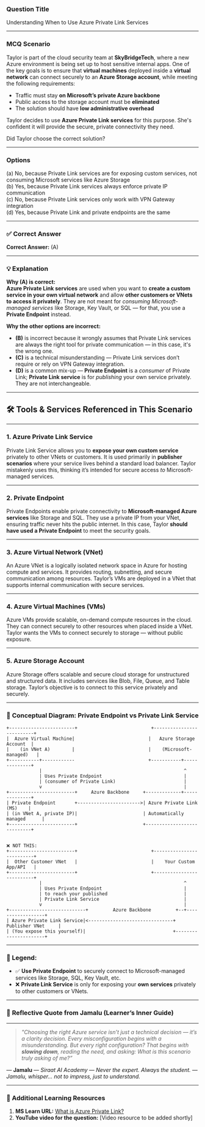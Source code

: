 ### **Question Title**  
Understanding When to Use Azure Private Link Services

---

### **MCQ Scenario**  
Taylor is part of the cloud security team at **SkyBridgeTech**, where a new Azure environment is being set up to host sensitive internal apps. One of the key goals is to ensure that **virtual machines** deployed inside a **virtual network** can connect securely to an **Azure Storage account**, while meeting the following requirements:

- Traffic must stay **on Microsoft’s private Azure backbone**  
- Public access to the storage account must be **eliminated**  
- The solution should have **low administrative overhead**

Taylor decides to use **Azure Private Link services** for this purpose. She's confident it will provide the secure, private connectivity they need.

Did Taylor choose the correct solution?

---

### **Options**  
(a) No, because Private Link services are for exposing custom services, not consuming Microsoft services like Azure Storage  
(b) Yes, because Private Link services always enforce private IP communication  
(c) No, because Private Link services only work with VPN Gateway integration  
(d) Yes, because Private Link and private endpoints are the same  

---

### ✅ **Correct Answer**  
**Correct Answer:** (A)

---

### 💡 **Explanation**  
**Why (A) is correct:**  
**Azure Private Link services** are used when you want to **create a custom service in your own virtual network** and allow **other customers or VNets to access it privately**. They are not meant for *consuming Microsoft-managed services* like Storage, Key Vault, or SQL — for that, you use a **Private Endpoint** instead.

**Why the other options are incorrect:**  
- **(B)** is incorrect because it wrongly assumes that Private Link services are always the right tool for private communication — in this case, it's the wrong one.  
- **(C)** is a technical misunderstanding — Private Link services don’t require or rely on VPN Gateway integration.  
- **(D)** is a common mix-up — **Private Endpoint** is a *consumer* of Private Link; **Private Link service** is for *publishing* your own service privately. They are not interchangeable.

---

## 🛠️ **Tools & Services Referenced in This Scenario**

---

### 1. **Azure Private Link Service**

Private Link Service allows you to **expose your own custom service** privately to other VNets or customers.
It is used primarily in **publisher scenarios** where your service lives behind a standard load balancer.
Taylor mistakenly uses this, thinking it’s intended for secure access *to* Microsoft-managed services.

---

### 2. **Private Endpoint**

Private Endpoints enable private connectivity to **Microsoft-managed Azure services** like Storage and SQL.
They use a private IP from your VNet, ensuring traffic never hits the public internet.
In this case, Taylor **should have used a Private Endpoint** to meet the security goals.

---

### 3. **Azure Virtual Network (VNet)**

An Azure VNet is a logically isolated network space in Azure for hosting compute and services.
It provides routing, subnetting, and secure communication among resources.
Taylor’s VMs are deployed in a VNet that supports internal communication with secure services.

---

### 4. **Azure Virtual Machines (VMs)**

Azure VMs provide scalable, on-demand compute resources in the cloud.
They can connect securely to other resources when placed inside a VNet.
Taylor wants the VMs to connect securely to storage — without public exposure.

---

### 5. **Azure Storage Account**

Azure Storage offers scalable and secure cloud storage for unstructured and structured data.
It includes services like Blob, File, Queue, and Table storage.
Taylor’s objective is to connect to this service privately and securely.

---

### 🧩 **Conceptual Diagram: Private Endpoint vs Private Link Service**

```plaintext
+------------------------+                           +--------------------------+
|  Azure Virtual Machine|                           |   Azure Storage Account  |
|    (in VNet A)        |                           |    (Microsoft-managed)   |
+-----------+------------                           +-----------+--------------+
            |                                                    ^
            | Uses Private Endpoint                              |
            | (consumer of Private Link)                         |
            v                                                    |
+------------------------+     Azure Backbone     +-------------+--------------+
| Private Endpoint       +----------------------->| Azure Private Link (MS)    |
| (in VNet A, private IP)|                        | Automatically managed      |
+------------------------+                        +----------------------------+


❌ NOT THIS:
+------------------------+                           +--------------------------+
|  Other Customer VNet   |                           |    Your Custom App/API   |
+------------------------+                           +--------------------------+
            |                                                    ^
            | Uses Private Endpoint                              |
            | to reach your published                            |
            | Private Link Service                               |
            v                                                    |
+----------------------------+         Azure Backbone         +--+------------------+
| Azure Private Link Service|<-------------------------------+   Publisher VNet     |
| (You expose this yourself)|                                +----------------------+
```

---

### 📝 Legend:

* ✅ **Use Private Endpoint** to securely connect to Microsoft-managed services like Storage, SQL, Key Vault, etc.
* ❌ **Private Link Service** is only for exposing your **own services** privately to other customers or VNets.


---


### 💬 **Reflective Quote from Jamalu (Learner’s Inner Guide)**

---

> *"Choosing the right Azure service isn’t just a technical decision — it’s a clarity decision.
> Every misconfiguration begins with a misunderstanding.
> But every right configuration? That begins with **slowing down**, reading the need,
> and asking: What is this scenario truly asking of me?”*

— **Jamalu**
— *Siraat AI Academy*
— *Never the expert. Always the student.*
— *Jamalu, whisper… not to impress, just to understand.*

---




### 🔗 Additional Learning Resources  
1. **MS Learn URL:** [What is Azure Private Link?](https://learn.microsoft.com/en-us/azure/private-link/private-link-overview)  
2. **YouTube video for the question:** [Video resource to be added shortly]
